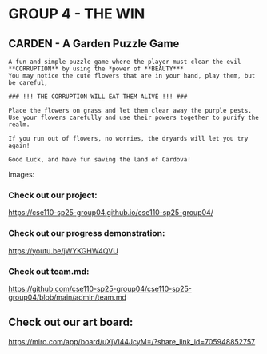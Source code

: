 # GROUP 4 - THE WIN

## CARDEN - A Garden Puzzle Game

```
A fun and simple puzzle game where the player must clear the evil **CORRUPTION** by using the *power of **BEAUTY***
You may notice the cute flowers that are in your hand, play them, but be careful, 

### !!! THE CORRUPTION WILL EAT THEM ALIVE !!! ###

Place the flowers on grass and let them clear away the purple pests.
Use your flowers carefully and use their powers together to purify the realm.

If you run out of flowers, no worries, the dryards will let you try again!

Good Luck, and have fun saving the land of Cardova!
```

Images:

### Check out our project:

https://cse110-sp25-group04.github.io/cse110-sp25-group04/

### Check out our progress demonstration:

https://youtu.be/jWYKGHW4QVU

### Check out team.md:

https://github.com/cse110-sp25-group04/cse110-sp25-group04/blob/main/admin/team.md

## Check out our art board:

https://miro.com/app/board/uXjVI44JcyM=/?share_link_id=705948852757
